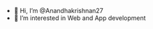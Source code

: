 - 👋 Hi, I’m @Anandhakrishnan27
- 👀 I’m interested in Web and App development


<!---
Anandhakrishnan27/Anandhakrishnan27 is a ✨ special ✨ repository because its `README.md` (this file) appears on your GitHub profile.
You can click the Preview link to take a look at your changes.
--->
